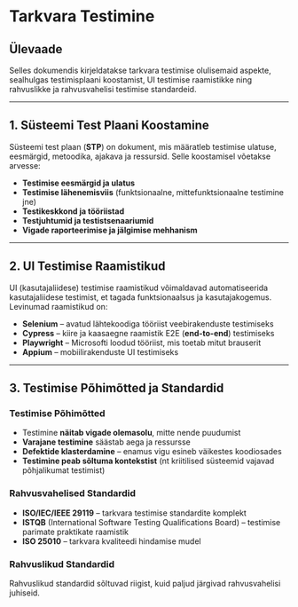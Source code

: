 # Tarkvara Testimine

## Ülevaade
Selles dokumendis kirjeldatakse tarkvara testimise olulisemaid aspekte, sealhulgas testimisplaani koostamist, UI testimise raamistikke ning rahvuslikke ja rahvusvahelisi testimise standardeid.

---

## 1. Süsteemi Test Plaani Koostamine
Süsteemi test plaan (**STP**) on dokument, mis määratleb testimise ulatuse, eesmärgid, metoodika, ajakava ja ressursid. Selle koostamisel võetakse arvesse:

- **Testimise eesmärgid ja ulatus**
- **Testimise lähenemisviis** (funktsionaalne, mittefunktsionaalne testimine jne)
- **Testikeskkond ja tööriistad**
- **Testjuhtumid ja testistsenaariumid**
- **Vigade raporteerimise ja jälgimise mehhanism**

---

## 2. UI Testimise Raamistikud
UI (kasutajaliidese) testimise raamistikud võimaldavad automatiseerida kasutajaliidese testimist, et tagada funktsionaalsus ja kasutajakogemus. Levinumad raamistikud on:

- **Selenium** – avatud lähtekoodiga tööriist veebirakenduste testimiseks
- **Cypress** – kiire ja kaasaegne raamistik E2E (**end-to-end**) testimiseks
- **Playwright** – Microsofti loodud tööriist, mis toetab mitut brauserit
- **Appium** – mobiilirakenduste UI testimiseks

---

## 3. Testimise Põhimõtted ja Standardid

### Testimise Põhimõtted
- Testimine **näitab vigade olemasolu**, mitte nende puudumist
- **Varajane testimine** säästab aega ja ressursse
- **Defektide klasterdamine** – enamus vigu esineb väikestes koodiosades
- **Testimine peab sõltuma kontekstist** (nt kriitilised süsteemid vajavad põhjalikumat testimist)

### Rahvusvahelised Standardid
- **ISO/IEC/IEEE 29119** – tarkvara testimise standardite komplekt
- **ISTQB** (International Software Testing Qualifications Board) – testimise parimate praktikate raamistik
- **ISO 25010** – tarkvara kvaliteedi hindamise mudel

### Rahvuslikud Standardid
Rahvuslikud standardid sõltuvad riigist, kuid paljud järgivad rahvusvahelisi juhiseid.
